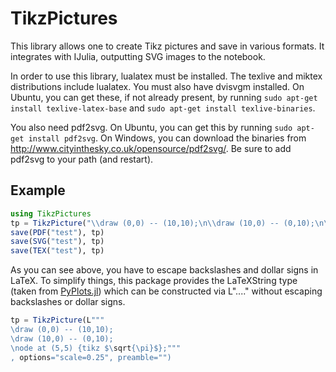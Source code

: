 # TikzPictures

This library allows one to create Tikz pictures and save in various formats. It integrates with IJulia, outputting SVG images to the notebook.

In order to use this library, lualatex must be installed. The texlive and miktex distributions include lualatex. You must also have dvisvgm installed. On Ubuntu, you can get these, if not already present, by running `sudo apt-get install texlive-latex-base` and `sudo apt-get install texlive-binaries`.

You also need pdf2svg. On Ubuntu, you can get this by running `sudo apt-get install pdf2svg`. On Windows, you can download the binaries from http://www.cityinthesky.co.uk/opensource/pdf2svg/. Be sure to add pdf2svg to your path (and restart).

## Example

```julia
using TikzPictures
tp = TikzPicture("\\draw (0,0) -- (10,10);\n\\draw (10,0) -- (0,10);\n\\node at (5,5) {tikz \$\\sqrt{\\pi}\$};", options="scale=0.25", preamble="")
save(PDF("test"), tp)
save(SVG("test"), tp)
save(TEX("test"), tp)
```

As you can see above, you have to escape backslashes and dollar signs in LaTeX. To simplify things, this package provides the LaTeXString type (taken from [PyPlots.jl](https://github.com/stevengj/PyPlot.jl)) which can be constructed via L"...." without escaping backslashes or dollar signs.

```julia
tp = TikzPicture(L"""
\draw (0,0) -- (10,10);
\draw (10,0) -- (0,10);
\node at (5,5) {tikz $\sqrt{\pi}$};"""
, options="scale=0.25", preamble="")
```
